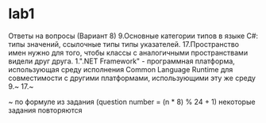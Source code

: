 # lab1
Ответы на вопросы (Вариант 8)
9.Основные категории типов в языке C#: типы значений, ссылочные типы типы указателей.
17.Пространство имен нужно для того, чтобы классы с аналогичными пространствами видели друг друга.
1.".NET Framework" - программная платформа, использующая среду исполнения Common Language Runtime для совместимости с другими платформами, использующими эту же среду
9.~
17.~

~ по формуле из задания (question number = (n * 8) % 24 + 1) некоторые задания повторяются
